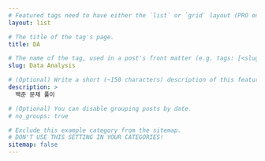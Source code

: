 ```yaml
---
# Featured tags need to have either the `list` or `grid` layout (PRO only).
layout: list

# The title of the tag's page.
title: DA

# The name of the tag, used in a post's front matter (e.g. tags: [<slug>]).
slug: Data Analysis

# (Optional) Write a short (~150 characters) description of this featured tag.
description: >
  백준 문제 풀이

# (Optional) You can disable grouping posts by date.
# no_groups: true

# Exclude this example category from the sitemap.
# DON'T USE THIS SETTING IN YOUR CATEGORIES!
sitemap: false
---
```

